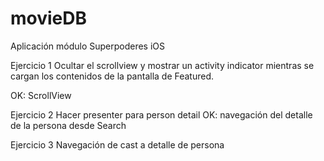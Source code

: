 # movieDB
Aplicación módulo Superpoderes iOS



Ejercicio 1
Ocultar el scrollview y mostrar un activity indicator mientras se cargan los contenidos de la pantalla de Featured.

OK: ScrollView

Ejercicio 2
Hacer presenter para person detail
OK: navegación del detalle de la persona desde Search

Ejercicio 3
Navegación de cast a detalle de persona
